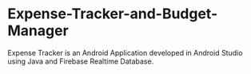 # Expense-Tracker-and-Budget-Manager
Expense Tracker is an Android Application developed in Android Studio using Java and Firebase Realtime Database.
